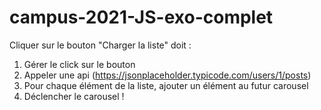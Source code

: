 # campus-2021-JS-exo-complet

Cliquer sur le bouton "Charger la liste" doit :
1. Gérer le click sur le bouton
2. Appeler une api (https://jsonplaceholder.typicode.com/users/1/posts)
3. Pour chaque élément de la liste, ajouter un élément au futur carousel
4. Déclencher le carousel !
